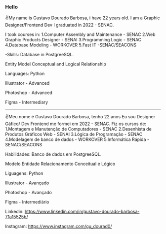 ### Hello
✌️My name is Gustavo Dourado Barbosa, i have 22 years old.
I am a Graphic Designer/Frontend Dev I graduated in 2022 - SENAC.

I took courses in:
1.Computer Assembly and Maintenance - SENAC
2.Web Graphic Products Designer - SENAI
3.Programming Logic - SENAC
4.Database Modeling - WORKOVER
5.Fast IT -SENAC/SEACONS

-Skills:
Database in
PostgreeSQL.

Entity Model Conceptual and Logical Relationship

Languages:
Python

Illustrator - Advanced

Photoshop - Advanced

Figma -
Intermediary

________________________________________________________________________________________________________________

✌️Meu nome é Gustavo Dourado Barbosa, tenho 22 anos
Eu sou Designer Gáfico/ Dev Frontend me formei em 2022 - SENAC.
Fiz os cursos de:
1.Montagem e Manutenção de Computadores - SENAC
2.Desenhista de Produtos Gráficos Web - SENAI
3.Lógica de Programação - SENAC
4.Modelagem de banco de dados - WORKOVER
5.Informática Rápida -SENAC/SEACONS

Habilidades:
Banco de dados em
PostgreeSQL.

Modelo Entidade Relacionamento Conceitual e Lógico

Liguagens:
Python

Illustrator - Avançado

Photoshop - Avançado

Figma -
Intermediário

Linkedin:
https://www.linkedin.com/in/gustavo-dourado-barbosa-71a15525b/

Instagram:
https://www.instagram.com/gu_dourad0/
